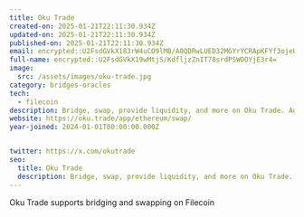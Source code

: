 ```yaml
---
title: Oku Trade
created-on: 2025-01-21T22:11:30.934Z
updated-on: 2025-01-21T22:11:30.934Z
published-on: 2025-01-21T22:11:30.934Z
email: encrypted::U2FsdGVkX183rW4uCO9lMB/A0QDRwLUED32MGYrYCRApKFYf3ojeUWDjN2K4eaaV
full-name: encrypted::U2FsdGVkX19wMtjS/KdfljzZnIT78srdPSWOOYjE3r4=
image:
  src: /assets/images/oku-trade.jpg
category: bridges-oracles
tech:
  - filecoin
description: Bridge, swap, provide liquidity, and more on Oku Trade. Aggregator support across every EVM chain, including Ethereum, Arbitrum, Optimism, Polygon and Base.
website: https://oku.trade/app/ethereum/swap/
year-joined: 2024-01-01T00:00:00.000Z


twitter: https://x.com/okutrade
seo:
  title: Oku Trade
  description: Bridge, swap, provide liquidity, and more on Oku Trade. Aggregator support across every EVM chain, including Ethereum, Arbitrum, Optimism, Polygon and Base.
---
```


Oku Trade supports bridging and swapping on Filecoin
